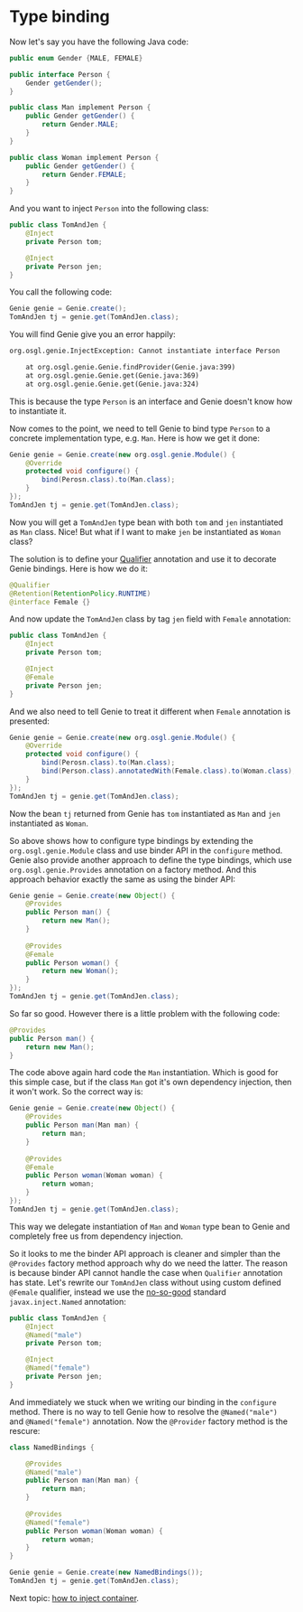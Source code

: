 # Type binding

Now let's say you have the following Java code:

```java
public enum Gender {MALE, FEMALE}

public interface Person {
	Gender getGender();
}

public class Man implement Person {
	public Gender getGender() {
		return Gender.MALE;
	}
}

public class Woman implement Person {
	public Gender getGender() {
		return Gender.FEMALE;
	}
}
```

And you want to inject `Person` into the following class:

```java
public class TomAndJen {
	@Inject 
	private Person tom;

	@Inject
	private Person jen;
}
```

You call the following code:

```java
Genie genie = Genie.create();
TomAndJen tj = genie.get(TomAndJen.class);
```

You will find Genie give you an error happily:

```txt
org.osgl.genie.InjectException: Cannot instantiate interface Person

	at org.osgl.genie.Genie.findProvider(Genie.java:399)
	at org.osgl.genie.Genie.get(Genie.java:369)
	at org.osgl.genie.Genie.get(Genie.java:324)
```

This is because the type `Person` is an interface and Genie doesn't know how to instantiate it.

Now comes to the point, we need to tell Genie to bind type `Person` to a concrete implementation type, e.g. `Man`. Here is how we get it done:

```java
Genie genie = Genie.create(new org.osgl.genie.Module() {
	@Override
	protected void configure() {
		bind(Perosn.class).to(Man.class);
	}
});
TomAndJen tj = genie.get(TomAndJen.class);
```

Now you will get a `TomAndJen` type bean with both `tom` and `jen` instantiated as `Man` class. Nice! But what if I want to make `jen` be instantiated as `Woman` class? 

The solution is to define your [Qualifier](http://docs.oracle.com/javaee/6/api/javax/inject/Qualifier.html) annotation and use it to decorate Genie bindings. Here is how we do it:

```java
@Qualifier
@Retention(RetentionPolicy.RUNTIME)
@interface Female {}
```

And now update the `TomAndJen` class by tag `jen` field with `Female` annotation:

```java
public class TomAndJen {
	@Inject 
	private Person tom;

	@Inject
	@Female
	private Person jen;
}
```

And we also need to tell Genie to treat it different when `Female` annotation is presented:

```java
Genie genie = Genie.create(new org.osgl.genie.Module() {
	@Override
	protected void configure() {
		bind(Perosn.class).to(Man.class);
		bind(Person.class).annotatedWith(Female.class).to(Woman.class);
	}
});
TomAndJen tj = genie.get(TomAndJen.class);
```

Now the bean `tj` returned from Genie has `tom` instantiated as `Man` and `jen` instantiated as `Woman`.

So above shows how to configure type bindings by extending the `org.osgl.genie.Module` class and use binder API in the `configure` method. Genie also provide another approach to define the type bindings, which use `org.osgl.genie.Provides` annotation on a factory method. And this approach behavior exactly the same as using the binder API:

```java
Genie genie = Genie.create(new Object() {
	@Provides
	public Person man() {
		return new Man();
	} 
	
	@Provides
	@Female
	public Person woman() {
		return new Woman();
	}
});
TomAndJen tj = genie.get(TomAndJen.class);
```

So far so good. However there is a little problem with the following code:

```java
@Provides
public Person man() {
	return new Man();
}
```

The code above again hard code the `Man` instantiation. Which is good for this simple case, but if the class `Man` got it's own dependency injection, then it won't work. So the correct way is:

```java
Genie genie = Genie.create(new Object() {
	@Provides
	public Person man(Man man) {
		return man;
	} 
	
	@Provides
	@Female
	public Person woman(Woman woman) {
		return woman;
	}
});
TomAndJen tj = genie.get(TomAndJen.class);
```

This way we delegate instantiation of `Man` and `Woman` type bean to Genie and completely free us from dependency injection.

So it looks to me the binder API approach is cleaner and simpler than the `@Provides` factory method approach why do we need the latter. The reason is because binder API cannot handle the case when `Qualifier` annotation has state. Let's rewrite our `TomAndJen` class without using custom defined `@Female` qualifier, instead we use the [no-so-good](https://github.com/google/guice/wiki/BindingAnnotations#user-content-named) standard `javax.inject.Named` annotation:

```java
public class TomAndJen {
	@Inject 
	@Named("male")
	private Person tom;

	@Inject
	@Named("female")
	private Person jen;
}
```

And immediately we stuck when we writing our binding in the `configure` method. There is no way to tell Genie how to resolve the `@Named("male")` and `@Named("female")` annotation. Now the `@Provider` factory method is the rescure:

```java
class NamedBindings {

	@Provides
	@Named("male")
	public Person man(Man man) {
		return man;
	}
	
	@Provides
	@Named("female")
	public Person woman(Woman woman) {
		return woman;
	}
}

Genie genie = Genie.create(new NamedBindings());
TomAndJen tj = genie.get(TomAndJen.class);
```

Next topic: [how to inject container](container.md).

